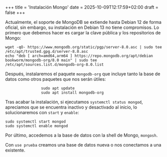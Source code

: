 +++
title = 'Instalación Mongo'
date = 2025-10-09T12:17:59+02:00
draft = false
+++

Actualmente, el soporte de MongoDB se extiende hasta Debian 12 de forma oficial, sin embargo, su instalación en Debian 13 no tiene compromisos. Lo primero que debemos hacer es cargar la clave pública y los repositorios de Mongo:
```
wget -qO- https://www.mongodb.org/static/pgp/server-8.0.asc | sudo tee /etc/apt/trusted.gpg.d/server-8.0.asc
echo "deb [ arch=amd64,arm64 ] https://repo.mongodb.org/apt/debian bookworm/mongodb-org/8.0 main" | sudo tee /etc/apt/sources.list.d/mongodb-org-8.0.list
```
Después, instalaremos el paquete `mongodb-org` que  incluye tanto la base de datos como otros paquetes que nos serán útiles:
```
				sudo apt update
				sudo apt install mongodb-org
```


Tras acabar la instalación, si ejecutamos `systemctl status mongod`, apreciamos que se encuentra inactivo y desactivado al inicio, lo solucionaremos con `start` y `enable`:

``` 
sudo systemctl start mongod
sudo systemctl enable mongod
```
Por último, accedemos a la base de datos con la shell de Mongo, `mongosh`.

Con `use prueba` creamos una base de datos nueva o nos conectamos a una existente.

